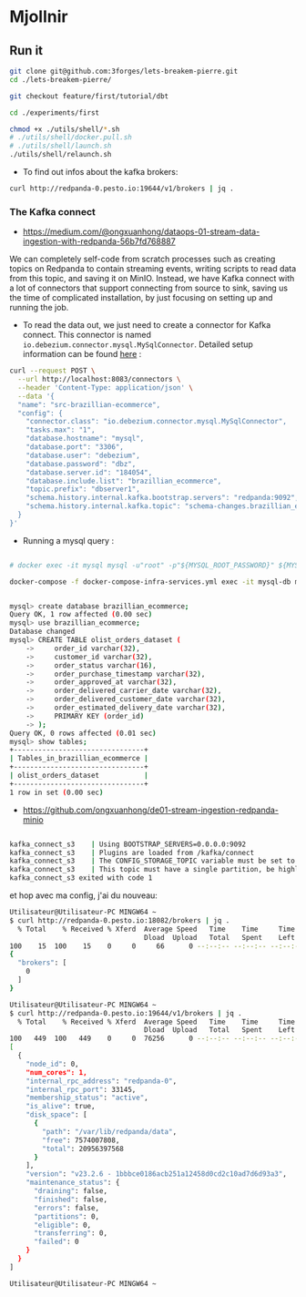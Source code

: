 # Mjollnir

## Run it

```bash
git clone git@github.com:3forges/lets-breakem-pierre.git
cd ./lets-breakem-pierre/

git checkout feature/first/tutorial/dbt

cd ./experiments/first

chmod +x ./utils/shell/*.sh
# ./utils/shell/docker.pull.sh
# ./utils/shell/launch.sh
./utils/shell/relaunch.sh
```

* To find out infos about the kafka brokers: 

```bash
curl http://redpanda-0.pesto.io:19644/v1/brokers | jq .
```

### The Kafka connect

* https://medium.com/@ongxuanhong/dataops-01-stream-data-ingestion-with-redpanda-56b7fd768887

We can completely self-code from scratch processes such as creating topics on Redpanda to contain streaming events, writing scripts to read data from this topic, and saving it on MinIO. Instead, we have Kafka connect with a lot of connectors that support connecting from source to sink, saving us the time of complicated installation, by just focusing on setting up and running the job.

* To read the data out, we just need to create a connector for Kafka connect. This connector is named `io.debezium.connector.mysql.MySqlConnector`. Detailed setup information can be found [here](https://docs.confluent.io/cloud/current/connectors/cc-mysql-source.html#how-should-we-connect-to-your-data) :

```bash
curl --request POST \
  --url http://localhost:8083/connectors \
  --header 'Content-Type: application/json' \
  --data '{
  "name": "src-brazillian-ecommerce",
  "config": {
    "connector.class": "io.debezium.connector.mysql.MySqlConnector",
    "tasks.max": "1",
    "database.hostname": "mysql",
    "database.port": "3306",
    "database.user": "debezium",
    "database.password": "dbz",
    "database.server.id": "184054",
    "database.include.list": "brazillian_ecommerce",
    "topic.prefix": "dbserver1",
    "schema.history.internal.kafka.bootstrap.servers": "redpanda:9092",
    "schema.history.internal.kafka.topic": "schema-changes.brazillian_ecommerce"
  }
}'
```
* Running a mysql query :

```bash

# docker exec -it mysql mysql -u"root" -p"${MYSQL_ROOT_PASSWORD}" ${MYSQL_DATABASE}

docker-compose -f docker-compose-infra-services.yml exec -it mysql-db mysql -u"root" -p"${MYSQL_ROOT_PASSWORD}" ${MYSQL_DATABASE} ${MYSQL_SCRIPT}


mysql> create database brazillian_ecommerce;
Query OK, 1 row affected (0.00 sec)
mysql> use brazillian_ecommerce;
Database changed
mysql> CREATE TABLE olist_orders_dataset (
    ->     order_id varchar(32),
    ->     customer_id varchar(32),
    ->     order_status varchar(16),
    ->     order_purchase_timestamp varchar(32),
    ->     order_approved_at varchar(32),
    ->     order_delivered_carrier_date varchar(32),
    ->     order_delivered_customer_date varchar(32),
    ->     order_estimated_delivery_date varchar(32),
    ->     PRIMARY KEY (order_id)
    -> );
Query OK, 0 rows affected (0.01 sec)
mysql> show tables;
+--------------------------------+
| Tables_in_brazillian_ecommerce |
+--------------------------------+
| olist_orders_dataset           |
+--------------------------------+
1 row in set (0.00 sec)
```

* https://github.com/ongxuanhong/de01-stream-ingestion-redpanda-minio


```bash

kafka_connect_s3    | Using BOOTSTRAP_SERVERS=0.0.0.0:9092
kafka_connect_s3    | Plugins are loaded from /kafka/connect
kafka_connect_s3    | The CONFIG_STORAGE_TOPIC variable must be set to the name of the topic where connector configurations will be stored.
kafka_connect_s3    | This topic must have a single partition, be highly replicated (e.g., 3x or more) and should be configured for compaction.
kafka_connect_s3 exited with code 1

```

et hop avec ma config, j'ai du nouveau:

```bash
Utilisateur@Utilisateur-PC MINGW64 ~
$ curl http://redpanda-0.pesto.io:18082/brokers | jq .
  % Total    % Received % Xferd  Average Speed   Time    Time     Time  Current
                                 Dload  Upload   Total   Spent    Left  Speed
100    15  100    15    0     0     66      0 --:--:-- --:--:-- --:--:--    66
{
  "brokers": [
    0
  ]
}

Utilisateur@Utilisateur-PC MINGW64 ~
$ curl http://redpanda-0.pesto.io:19644/v1/brokers | jq .
  % Total    % Received % Xferd  Average Speed   Time    Time     Time  Current
                                 Dload  Upload   Total   Spent    Left  Speed
100   449  100   449    0     0  76256      0 --:--:-- --:--:-- --:--:-- 89800
[
  {
    "node_id": 0,
    "num_cores": 1,
    "internal_rpc_address": "redpanda-0",
    "internal_rpc_port": 33145,
    "membership_status": "active",
    "is_alive": true,
    "disk_space": [
      {
        "path": "/var/lib/redpanda/data",
        "free": 7574007808,
        "total": 20956397568
      }
    ],
    "version": "v23.2.6 - 1bbbce0186acb251a12458d0cd2c10ad7d6d93a3",
    "maintenance_status": {
      "draining": false,
      "finished": false,
      "errors": false,
      "partitions": 0,
      "eligible": 0,
      "transferring": 0,
      "failed": 0
    }
  }
]

Utilisateur@Utilisateur-PC MINGW64 ~

```